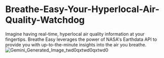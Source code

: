 # Breathe-Easy-Your-Hyperlocal-Air-Quality-Watchdog
Imagine having real-time, hyperlocal air quality information at your fingertips. Breathe Easy leverages the power of NASA's Earthdata API to provide you with up-to-the-minute insights into the air you breathe.
![Gemini_Generated_Image_twd0qxtwd0qxtwd0](https://github.com/user-attachments/assets/356b1f7d-9f45-49e0-aebf-8822fd8c0810)
